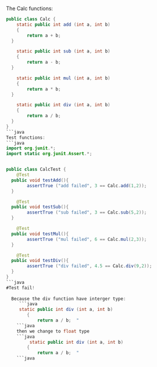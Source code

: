 The Calc functions:
```java
public class Calc {  
    static public int add (int a, int b)  
    {  
        return a + b;  
  }  

    static public int sub (int a, int b)  
    {  
        return a - b;  
  }  

    static public int mul (int a, int b)  
    {  
        return a * b;  
  }  

    static public int div (int a, int b)  
    {  
        return a / b;  
  }  
}
```java
Test functions: 
```java
import org.junit.*;  
import static org.junit.Assert.*;  


public class CalcTest {  
    @Test  
  public void testAdd(){  
        assertTrue ("add failed", 3 == Calc.add(1,2));  
  }  

    @Test  
  public void testSub(){  
        assertTrue ("sub failed", 3 == Calc.sub(5,2));  
  }  

    @Test  
  public void testMul(){  
        assertTrue ("mul failed", 6 == Calc.mul(2,3));  
  }  

    @Test  
  public void testDiv(){  
        assertTrue ("div failed", 4.5 == Calc.div(9,2));  
  }  
}
```java
#Test fail!
  
  Because the div function have interger type:
     ```java
     static public int div (int a, int b)  
        {  
            return a / b;  "
    ```java
    then we change to float type
    ```java
         static public int div (int a, int b)  
        {  
            return a / b;  "
    ```java
